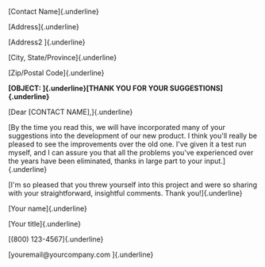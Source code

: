 [Contact Name]{.underline}

[Address]{.underline}

[Address2 ]{.underline}

[City, State/Province]{.underline}

[Zip/Postal Code]{.underline}

**[OBJECT: ]{.underline}[THANK YOU FOR YOUR SUGGESTIONS]{.underline}**

[Dear \[CONTACT NAME\],]{.underline}

[By the time you read this, we will have incorporated many of your
suggestions into the development of our new product. I think you'll
really be pleased to see the improvements over the old one. I've given
it a test run myself, and I can assure you that all the problems you've
experienced over the years have been eliminated, thanks in large part to
your input.]{.underline}

[I'm so pleased that you threw yourself into this project and were so
sharing with your straightforward, insightful comments. Thank
you!]{.underline}

[Your name]{.underline}

[Your title]{.underline}

[(800) 123-4567]{.underline}

[youremail\@yourcompany.com ]{.underline}
